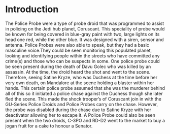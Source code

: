 # Introduction

The Police Probe were a type of probe droid that was programmed to assist in policing on the Jedi hub planet, Coruscant.
This speciality of probe would be known for being covered in blue-gray paint with two, large lights on its head one red, while the other blue.
It was designed with a siren, sensor and antenna.
Police Probes were also able to speak, but they had a basic masculine voice.They could be seen monitoring this populated planet, looking and identifying people within the streets who have committed any crime(s) and those who can be suspects in some.
One police probe could be seen present during the death of Davu Golec who was killed by an assassin.
At the time, the droid heard the shot and went to the scene.
Therefore, seeing Satine Kryze, who was Duchess at the time before her very own death, on Mandalore at the scene holding a blaster within her hands.
This certain police probe assumed that she was the murderer behind all of this so it initiated a police chase against the Duchess though she later fled the scene.
This made the shock trooper’s of Coruscant join in with the GU-Series Police Droids and Police Probes carry on the chase.
However, the probe was disabled during the chase due to Satine Kryze with her deactivator allowing her to escape it.
A Police Probe could also be seen present when the two droids,  C-3PO and RD-D2 went to the market to buy a jogan fruit for a cake to honour a Senator.
